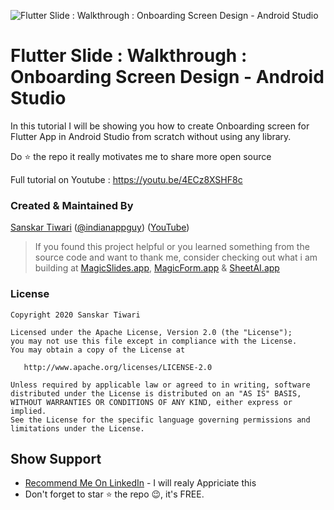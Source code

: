 ![Flutter Slide : Walkthrough : Onboarding Screen Design - Android Studio](https://user-images.githubusercontent.com/55942632/74316223-1c68f200-4d9f-11ea-8e2e-f77fca393c58.png)

# Flutter Slide : Walkthrough : Onboarding Screen Design - Android Studio

In this tutorial I will be showing you how to create Onboarding screen for Flutter App in Android Studio from scratch without using any library.

Do ⭐ the repo it really motivates me to share more open source

Full tutorial on Youtube : https://youtu.be/4ECz8XSHF8c

### Created & Maintained By

[Sanskar Tiwari](https://github.com/theindianappguy) ([@indianappguy](https://twitter.com/indianappguy)) ([YouTube](https://www.youtube.com/c/SanskarTiwari))

> If you found this project helpful or you learned something from the source code and want to thank me,
> consider checking out what i am building at [MagicSlides.app](https://www.magicslides.app), [MagicForm.app](https://www.magicform.app) & [SheetAI.app](https://www.sheetai.app)

### License

    Copyright 2020 Sanskar Tiwari

    Licensed under the Apache License, Version 2.0 (the "License");
    you may not use this file except in compliance with the License.
    You may obtain a copy of the License at

       http://www.apache.org/licenses/LICENSE-2.0

    Unless required by applicable law or agreed to in writing, software
    distributed under the License is distributed on an "AS IS" BASIS,
    WITHOUT WARRANTIES OR CONDITIONS OF ANY KIND, either express or implied.
    See the License for the specific language governing permissions and
    limitations under the License.


## Show Support
* [Recommend Me On LinkedIn](https://www.linkedin.com/in/lamsanskar/) - I will realy Appriciate this
* Don't forget to star ⭐ the repo 😉, it's FREE.
